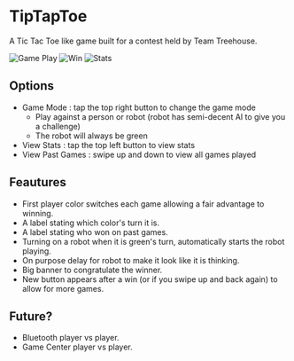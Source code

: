 TipTapToe
=========

A Tic Tac Toe like game built for a contest held by Team Treehouse.

![Game Play](https://copy.com/FuxGT9FZbVrJLc8I) ![Win](https://copy.com/cpxJ2i2Axy777dm2) ![Stats](https://copy.com/fLUcVR6wRb8i4xG8)

## Options

- Game Mode : tap the top right button to change the game mode
  - Play against a person or robot (robot has semi-decent AI to give you a challenge)
  - The robot will always be green
- View Stats : tap the top left button to view stats
- View Past Games : swipe up and down to view all games played

## Feautures

- First player color switches each game allowing a fair advantage to winning.
- A label stating which color's turn it is.
- A label stating who won on past games.
- Turning on a robot when it is green's turn, automatically starts the robot playing.
- On purpose delay for robot to make it look like it is thinking.
- Big banner to congratulate the winner.
- New button appears after a win (or if you swipe up and back again) to allow for more games.

## Future?

- Bluetooth player vs player.
- Game Center player vs player.
